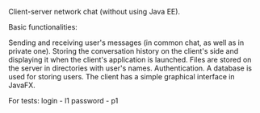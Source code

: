 Client-server network chat (without using Java EE).

Basic functionalities:

Sending and receiving user's messages (in common chat, as well as in private one).
Storing the conversation history on the client's side and displaying it when the client's application is launched.
Files are stored on the server in directories with user's names.
Authentication. A database is used for storing users.
The client has a simple graphical interface in JavaFX.

For tests: 
  login - l1 
  password - p1

